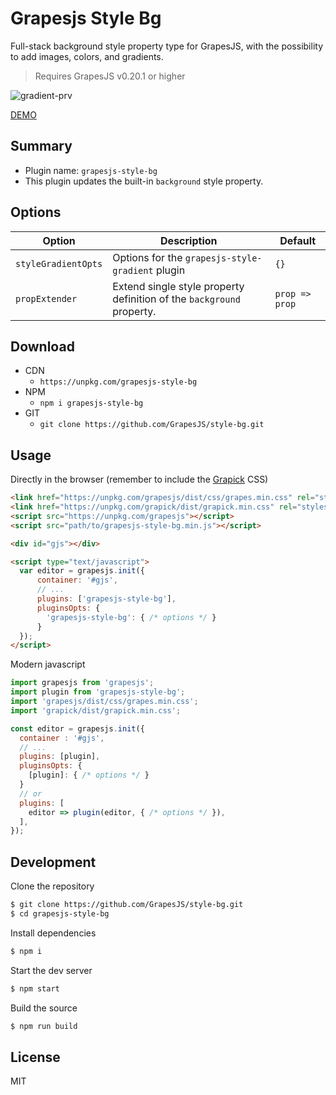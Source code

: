 # Grapesjs Style Bg

Full-stack background style property type for GrapesJS, with the possibility to add images, colors, and gradients.

> Requires GrapesJS v0.20.1 or higher

![gradient-prv](https://user-images.githubusercontent.com/11614725/77124488-461ed400-6a43-11ea-9cc5-f80bd3729ef3.jpg)

[DEMO](https://codepen.io/artf/pen/GRGXdYe)

## Summary

* Plugin name: `grapesjs-style-bg`
* This plugin updates the built-in `background` style property.



## Options

| Option | Description | Default |
|-|-|-
| `styleGradientOpts` | Options for the `grapesjs-style-gradient` plugin  | `{}` |
| `propExtender` | Extend single style property definition of the `background` property. | `prop => prop` |



## Download

* CDN
  * `https://unpkg.com/grapesjs-style-bg`
* NPM
  * `npm i grapesjs-style-bg`
* GIT
  * `git clone https://github.com/GrapesJS/style-bg.git`



## Usage

Directly in the browser (remember to include the [Grapick](https://github.com/artf/grapick) CSS)
```html
<link href="https://unpkg.com/grapesjs/dist/css/grapes.min.css" rel="stylesheet"/>
<link href="https://unpkg.com/grapick/dist/grapick.min.css" rel="stylesheet">
<script src="https://unpkg.com/grapesjs"></script>
<script src="path/to/grapesjs-style-bg.min.js"></script>

<div id="gjs"></div>

<script type="text/javascript">
  var editor = grapesjs.init({
      container: '#gjs',
      // ...
      plugins: ['grapesjs-style-bg'],
      pluginsOpts: {
        'grapesjs-style-bg': { /* options */ }
      }
  });
</script>
```

Modern javascript
```js
import grapesjs from 'grapesjs';
import plugin from 'grapesjs-style-bg';
import 'grapesjs/dist/css/grapes.min.css';
import 'grapick/dist/grapick.min.css';

const editor = grapesjs.init({
  container : '#gjs',
  // ...
  plugins: [plugin],
  pluginsOpts: {
    [plugin]: { /* options */ }
  }
  // or
  plugins: [
    editor => plugin(editor, { /* options */ }),
  ],
});
```



## Development

Clone the repository

```sh
$ git clone https://github.com/GrapesJS/style-bg.git
$ cd grapesjs-style-bg
```

Install dependencies

```sh
$ npm i
```

Start the dev server

```sh
$ npm start
```

Build the source

```sh
$ npm run build
```



## License

MIT
#
